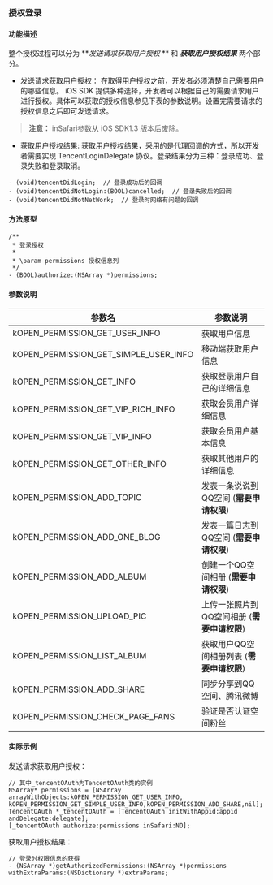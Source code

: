 ### 授权登录
#### 功能描述

整个授权过程可以分为 ***发送请求获取用户授权* ** 和 ***获取用户授权结果*** 两个部分。
- 发送请求获取用户授权：
在取得用户授权之前，开发者必须清楚自己需要用户的哪些信息。 iOS SDK 提供多种选择，开发者可以根据自己的需要请求用户进行授权。具体可以获取的授权信息参见下表的参数说明。设置完需要请求的授权信息之后即可发送请求。
>**注意：**
>inSafari参数从 iOS SDK1.3 版本后废除。
>
- 获取用户授权结果:
获取用户授权结果，采用的是代理回调的方式，所以开发者需要实现 TencentLoginDelegate 协议。登录结果分为三种：登录成功、登录失败和登录取消。

```
- (void)tencentDidLogin;  // 登录成功后的回调
- (void)tencentDidNotLogin:(BOOL)cancelled;  // 登录失败后的回调
- (void)tencentDidNotNetWork;  // 登录时网络有问题的回调
```
#### 方法原型

```
/**
 * 登录授权
 *
 * \param permissions 授权信息列
 */
- (BOOL)authorize:(NSArray *)permissions;

```

#### 参数说明

| 参数名 | 参数说明 | 
|---------|---------|
| kOPEN_PERMISSION_GET_USER_INFO | 获取用户信息 | 
| kOPEN_PERMISSION_GET_SIMPLE_USER_INFO | 移动端获取用户信息 | 
| kOPEN_PERMISSION_GET_INFO | 获取登录用户自己的详细信息 | 
| kOPEN_PERMISSION_GET_VIP_RICH_INFO | 获取会员用户详细信息 | 
| kOPEN_PERMISSION_GET_VIP_INFO | 获取会员用户基本信息 | 
|kOPEN_PERMISSION_GET_OTHER_INFO | 获取其他用户的详细信息 | 
| kOPEN_PERMISSION_ADD_TOPIC | 发表一条说说到QQ空间 (**需要申请权限**) | 
| kOPEN_PERMISSION_ADD_ONE_BLOG | 发表一篇日志到QQ空间 (**需要申请权限**) | 
| kOPEN_PERMISSION_ADD_ALBUM | 创建一个QQ空间相册 (**需要申请权限**) | 
| kOPEN_PERMISSION_UPLOAD_PIC |上传一张照片到QQ空间相册 (**需要申请权限**) | 
| kOPEN_PERMISSION_LIST_ALBUM |获取用户QQ空间相册列表 (**需要申请权限**) | 
| kOPEN_PERMISSION_ADD_SHARE |同步分享到QQ空间、腾讯微博 | 
| kOPEN_PERMISSION_CHECK_PAGE_FANS |验证是否认证空间粉丝 | 

#### 实际示例
发送请求获取用户授权：

```
// 其中_tencentOAuth为TencentOAuth类的实例
NSArray* permissions = [NSArray arrayWithObjects:kOPEN_PERMISSION_GET_USER_INFO,
kOPEN_PERMISSION_GET_SIMPLE_USER_INFO,kOPEN_PERMISSION_ADD_SHARE,nil];
TencentOAuth *_tencentOAuth = [TencentOAuth initWithAppid:appid andDelegate:delegate];
[_tencentOAuth authorize:permissions inSafari:NO];
```
获取用户授权结果：

```
// 登录时权限信息的获得
- (NSArray *)getAuthorizedPermissions:(NSArray *)permissions
withExtraParams:(NSDictionary *)extraParams;
```